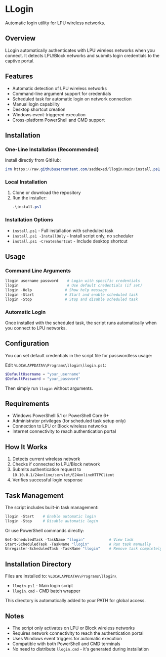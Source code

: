 # LLogin

Automatic login utility for LPU wireless networks.

## Overview

LLogin automatically authenticates with LPU wireless networks when you connect. It detects LPU/Block networks and submits login credentials to the captive portal.

## Features

- Automatic detection of LPU wireless networks
- Command-line argument support for credentials
- Scheduled task for automatic login on network connection
- Manual login capability
- Desktop shortcut creation
- Windows event-triggered execution
- Cross-platform PowerShell and CMD support

## Installation

### One-Line Installation (Recommended)
Install directly from GitHub:
```powershell
irm https://raw.githubusercontent.com/saddexed/llogin/main/install.ps1 | iex
```

### Local Installation
1. Clone or download the repository
2. Run the installer:
   ```powershell
   .\install.ps1
   ```

### Installation Options

- `install.ps1` - Full installation with scheduled task
- `install.ps1 -InstallOnly` - Install script only, no scheduler
- `install.ps1 -CreateShortcut` - Include desktop shortcut

## Usage

### Command Line Arguments
```powershell
llogin username password    # Login with specific credentials
llogin                      # Use default credentials (if set)
llogin -Help               # Show help message
llogin -Start              # Start and enable scheduled task
llogin -Stop               # Stop and disable scheduled task
```

### Automatic Login
Once installed with the scheduled task, the script runs automatically when you connect to LPU networks.

## Configuration

You can set default credentials in the script file for passwordless usage:

Edit `%LOCALAPPDATA%\Programs\llogin\llogin.ps1`:
```powershell
$DefaultUsername = "your_username"
$DefaultPassword = "your_password"
```

Then simply run `llogin` without arguments.

## Requirements

- Windows PowerShell 5.1 or PowerShell Core 6+
- Administrator privileges (for scheduled task setup only)
- Connection to LPU or Block wireless networks
- Internet connectivity to reach authentication portal

## How It Works

1. Detects current wireless network
2. Checks if connected to LPU/Block network
3. Submits authentication request to `10.10.0.1/24online/servlet/E24onlineHTTPClient`
4. Verifies successful login response

## Task Management

The script includes built-in task management:

```powershell
llogin -Start    # Enable automatic login
llogin -Stop     # Disable automatic login
```

Or use PowerShell commands directly:
```powershell
Get-ScheduledTask -TaskName "llogin"           # View task
Start-ScheduledTask -TaskName "llogin"         # Run task manually
Unregister-ScheduledTask -TaskName "llogin"    # Remove task completely
```

## Installation Directory

Files are installed to: `%LOCALAPPDATA%\Programs\llogin\`
- `llogin.ps1` - Main login script
- `llogin.cmd` - CMD batch wrapper

This directory is automatically added to your PATH for global access.

## Notes

- The script only activates on LPU or Block wireless networks
- Requires network connectivity to reach the authentication portal
- Uses Windows event triggers for automatic execution
- Compatible with both PowerShell and CMD terminals
- No need to distribute `llogin.cmd` - it's generated during installation
